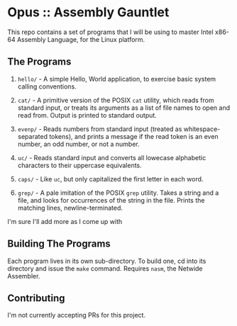 Opus :: Assembly Gauntlet
=========================

This repo contains a set of programs that I will be using to
master Intel x86-64 Assembly Language, for the Linux platform.

The Programs
------------

1. `hello/` - A simple Hello, World application, to exercise
   basic system calling conventions.

2. `cat/` - A primitive version of the POSIX `cat` utility,
   which reads from standard input, or treats its arguments as a
   list of file names to open and read from.  Output is printed to
   standard output.

2. `evenp/` - Reads numbers from standard input (treated as
   whitespace-separated tokens), and prints a message if the read
   token is an even number, an odd number, or not a number.

3. `uc/` - Reads standard input and converts all lowecase
   alphabetic characters to their uppercase equivalents.

4. `caps/` - Like `uc`, but only capitalized the first letter in
   each word.

5. `grep/` - A pale imitation of the POSIX `grep` utility.  Takes
   a string and a file, and looks for occurrences of the string in
   the file.  Prints the matching lines, newline-terminated.

I'm sure I'll add more as I come up with 

Building The Programs
---------------------

Each program lives in its own sub-directory.  To build one, cd
into its directory and issue the `make` command.  Requires `nasm`,
the Netwide Assembler.

Contributing
------------

I'm not currently accepting PRs for this project.
